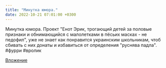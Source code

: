 ```yaml
---
title: "Минутка юмора."
date: 2022-10-21 07:01:00 +0300
---
```


Минутка юмора.
Проект "Енот Эрик, трогающий детей за половые признаки и обнимающийся с малолетками в пёсьих масках - не педофил", уже не знает как понравится украинским школьникам, чтоб сбивать с них донаты и избавиться от определения "руснява падла".
#фурри #вролик

[Вложение](/assets/vk_photos/3/lsgt_Y98EHo.jpg)
